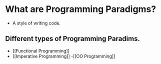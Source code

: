 # What are Programming Paradigms?
- A style of writing code.

## Different types of Programming Paradims.
- [[Functional Programming]]
- [[Imperative Programming]]
-[[OO Programming]]
